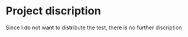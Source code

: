 # Project discription
Since I do not want to distribute the test, there is no further discription


